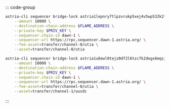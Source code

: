 <!-- markdownlint-disable MD041 MD013 -->

::: code-group

```bash [TIA]
astria-cli sequencer bridge-lock astria1lepnry7tlpzvrukp5xej4v5wp532k2f94vxqnr \
    --amount 10000 \
    --destination-chain-address $FLAME_ADDRESS \
    --private-key $PRIV_KEY \
    --sequencer.chain-id dawn-1 \
    --sequencer-url https://rpc.sequencer.dawn-1.astria.org/ \
    --fee-asset=transfer/channel-0/utia \
    --asset=transfer/channel-0/utia
```

```bash [USDC]
astria-cli sequencer bridge-lock astria1u6ewl0tejz0df2l6tzc7k2degx6mqsjahldqxd \
    --amount 10000 \
    --destination-chain-address $FLAME_ADDRESS \
    --private-key $PRIV_KEY \
    --sequencer.chain-id dawn-1 \
    --sequencer-url https://rpc.sequencer.dawn-1.astria.org/ \
    --fee-asset=transfer/channel-0/utia \
    --asset=transfer/channel-1/uusdc
```

:::

<!-- <Tabs>
  <TabItem value="TIA" label="TIA"> </TabItem>
  <TabItem value="USDC" label="USDC"> </TabItem>
</Tabs> -->
